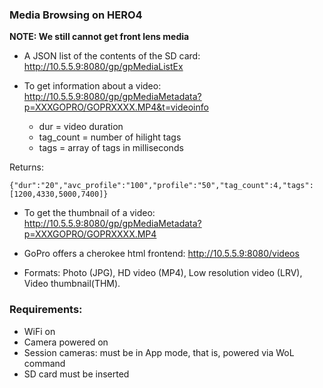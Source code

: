 ### Media Browsing on HERO4

**NOTE: We still cannot get front lens media**

* A JSON list of the contents of the SD card: http://10.5.5.9:8080/gp/gpMediaListEx

* To get information about a video: http://10.5.5.9:8080/gp/gpMediaMetadata?p=XXXGOPRO/GOPRXXXX.MP4&t=videoinfo

	* dur = video duration
	* tag_count = number of hilight tags
	* tags = array of tags in milliseconds

Returns:

```
{"dur":"20","avc_profile":"100","profile":"50","tag_count":4,"tags":[1200,4330,5000,7400]}

```

* To get the thumbnail of a video: http://10.5.5.9:8080/gp/gpMediaMetadata?p=XXXGOPRO/GOPRXXXX.MP4

* GoPro offers a cherokee html frontend: http://10.5.5.9:8080/videos
* Formats: Photo (JPG), HD video (MP4), Low resolution video (LRV), Video thumbnail(THM).

### Requirements:

* WiFi on
* Camera powered on
* Session cameras: must be in App mode, that is, powered via WoL command
* SD card must be inserted

